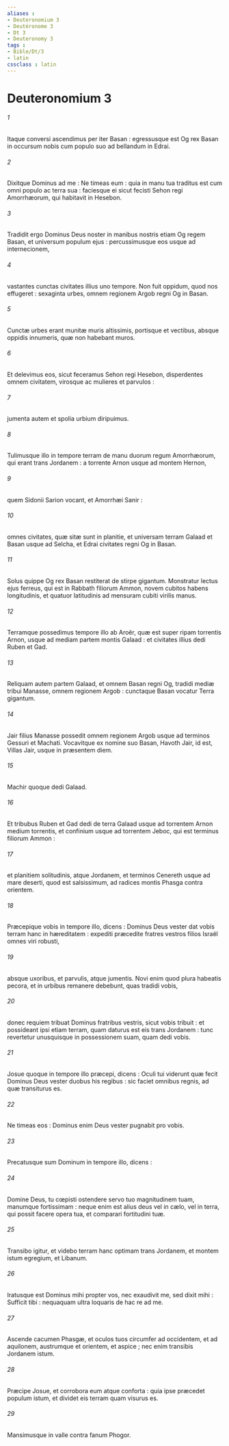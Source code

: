 ```yaml
---
aliases : 
- Deuteronomium 3
- Deutéronome 3
- Dt 3
- Deuteronomy 3
tags : 
- Bible/Dt/3
- latin
cssclass : latin
---
```


# Deuteronomium 3

###### 1
Itaque conversi ascendimus per iter Basan : egressusque est Og rex Basan in occursum nobis cum populo suo ad bellandum in Edrai.
###### 2
Dixitque Dominus ad me : Ne timeas eum : quia in manu tua traditus est cum omni populo ac terra sua : faciesque ei sicut fecisti Sehon regi Amorrhæorum, qui habitavit in Hesebon.
###### 3
Tradidit ergo Dominus Deus noster in manibus nostris etiam Og regem Basan, et universum populum ejus : percussimusque eos usque ad internecionem,
###### 4
vastantes cunctas civitates illius uno tempore. Non fuit oppidum, quod nos effugeret : sexaginta urbes, omnem regionem Argob regni Og in Basan.
###### 5
Cunctæ urbes erant munitæ muris altissimis, portisque et vectibus, absque oppidis innumeris, quæ non habebant muros.
###### 6
Et delevimus eos, sicut feceramus Sehon regi Hesebon, disperdentes omnem civitatem, virosque ac mulieres et parvulos :
###### 7
jumenta autem et spolia urbium diripuimus.
###### 8
Tulimusque illo in tempore terram de manu duorum regum Amorrhæorum, qui erant trans Jordanem : a torrente Arnon usque ad montem Hernon,
###### 9
quem Sidonii Sarion vocant, et Amorrhæi Sanir :
###### 10
omnes civitates, quæ sitæ sunt in planitie, et universam terram Galaad et Basan usque ad Selcha, et Edrai civitates regni Og in Basan.
###### 11
Solus quippe Og rex Basan restiterat de stirpe gigantum. Monstratur lectus ejus ferreus, qui est in Rabbath filiorum Ammon, novem cubitos habens longitudinis, et quatuor latitudinis ad mensuram cubiti virilis manus.
###### 12
Terramque possedimus tempore illo ab Aroër, quæ est super ripam torrentis Arnon, usque ad mediam partem montis Galaad : et civitates illius dedi Ruben et Gad.
###### 13
Reliquam autem partem Galaad, et omnem Basan regni Og, tradidi mediæ tribui Manasse, omnem regionem Argob : cunctaque Basan vocatur Terra gigantum.
###### 14
Jair filius Manasse possedit omnem regionem Argob usque ad terminos Gessuri et Machati. Vocavitque ex nomine suo Basan, Havoth Jair, id est, Villas Jair, usque in præsentem diem.
###### 15
Machir quoque dedi Galaad.
###### 16
Et tribubus Ruben et Gad dedi de terra Galaad usque ad torrentem Arnon medium torrentis, et confinium usque ad torrentem Jeboc, qui est terminus filiorum Ammon :
###### 17
et planitiem solitudinis, atque Jordanem, et terminos Cenereth usque ad mare deserti, quod est salsissimum, ad radices montis Phasga contra orientem.
###### 18
Præcepique vobis in tempore illo, dicens : Dominus Deus vester dat vobis terram hanc in hæreditatem : expediti præcedite fratres vestros filios Israël omnes viri robusti,
###### 19
absque uxoribus, et parvulis, atque jumentis. Novi enim quod plura habeatis pecora, et in urbibus remanere debebunt, quas tradidi vobis,
###### 20
donec requiem tribuat Dominus fratribus vestris, sicut vobis tribuit : et possideant ipsi etiam terram, quam daturus est eis trans Jordanem : tunc revertetur unusquisque in possessionem suam, quam dedi vobis.
###### 21
Josue quoque in tempore illo præcepi, dicens : Oculi tui viderunt quæ fecit Dominus Deus vester duobus his regibus : sic faciet omnibus regnis, ad quæ transiturus es.
###### 22
Ne timeas eos : Dominus enim Deus vester pugnabit pro vobis.
###### 23
Precatusque sum Dominum in tempore illo, dicens :
###### 24
Domine Deus, tu cœpisti ostendere servo tuo magnitudinem tuam, manumque fortissimam : neque enim est alius deus vel in cælo, vel in terra, qui possit facere opera tua, et comparari fortitudini tuæ.
###### 25
Transibo igitur, et videbo terram hanc optimam trans Jordanem, et montem istum egregium, et Libanum.
###### 26
Iratusque est Dominus mihi propter vos, nec exaudivit me, sed dixit mihi : Sufficit tibi : nequaquam ultra loquaris de hac re ad me.
###### 27
Ascende cacumen Phasgæ, et oculos tuos circumfer ad occidentem, et ad aquilonem, austrumque et orientem, et aspice ; nec enim transibis Jordanem istum.
###### 28
Præcipe Josue, et corrobora eum atque conforta : quia ipse præcedet populum istum, et dividet eis terram quam visurus es.
###### 29
Mansimusque in valle contra fanum Phogor.
